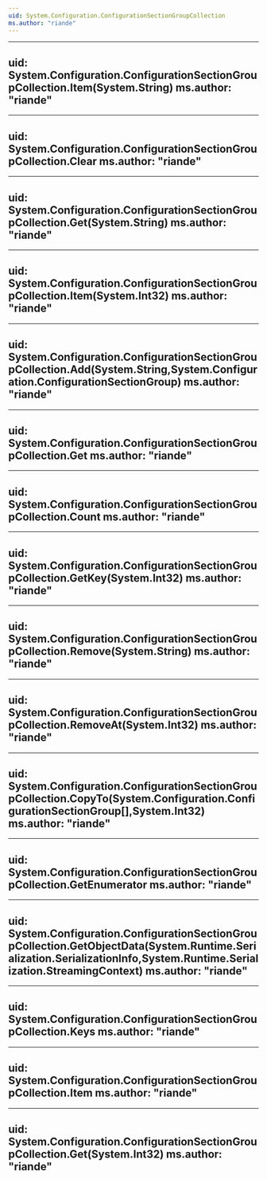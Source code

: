 ```yaml
---
uid: System.Configuration.ConfigurationSectionGroupCollection
ms.author: "riande"
---
```


---
uid: System.Configuration.ConfigurationSectionGroupCollection.Item(System.String)
ms.author: "riande"
---

---
uid: System.Configuration.ConfigurationSectionGroupCollection.Clear
ms.author: "riande"
---

---
uid: System.Configuration.ConfigurationSectionGroupCollection.Get(System.String)
ms.author: "riande"
---

---
uid: System.Configuration.ConfigurationSectionGroupCollection.Item(System.Int32)
ms.author: "riande"
---

---
uid: System.Configuration.ConfigurationSectionGroupCollection.Add(System.String,System.Configuration.ConfigurationSectionGroup)
ms.author: "riande"
---

---
uid: System.Configuration.ConfigurationSectionGroupCollection.Get
ms.author: "riande"
---

---
uid: System.Configuration.ConfigurationSectionGroupCollection.Count
ms.author: "riande"
---

---
uid: System.Configuration.ConfigurationSectionGroupCollection.GetKey(System.Int32)
ms.author: "riande"
---

---
uid: System.Configuration.ConfigurationSectionGroupCollection.Remove(System.String)
ms.author: "riande"
---

---
uid: System.Configuration.ConfigurationSectionGroupCollection.RemoveAt(System.Int32)
ms.author: "riande"
---

---
uid: System.Configuration.ConfigurationSectionGroupCollection.CopyTo(System.Configuration.ConfigurationSectionGroup[],System.Int32)
ms.author: "riande"
---

---
uid: System.Configuration.ConfigurationSectionGroupCollection.GetEnumerator
ms.author: "riande"
---

---
uid: System.Configuration.ConfigurationSectionGroupCollection.GetObjectData(System.Runtime.Serialization.SerializationInfo,System.Runtime.Serialization.StreamingContext)
ms.author: "riande"
---

---
uid: System.Configuration.ConfigurationSectionGroupCollection.Keys
ms.author: "riande"
---

---
uid: System.Configuration.ConfigurationSectionGroupCollection.Item
ms.author: "riande"
---

---
uid: System.Configuration.ConfigurationSectionGroupCollection.Get(System.Int32)
ms.author: "riande"
---
